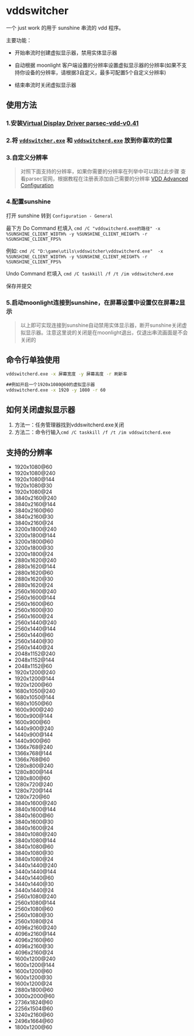 # vddswitcher

一个 just work 的用于 sunshine 串流的 vdd 程序。

主要功能：

- 开始串流时创建虚拟显示器，禁用实体显示器

- 自动根据 moonlight 客户端设置的分辨率设置虚拟显示器的分辨率(如果不支持你设备的分辨率，请根据3自定义，最多可配置5个自定义分辨率)

- 结束串流时关闭虚拟显示器

## 使用方法

### 1.安装[Virtual Display Driver parsec-vdd-v0.41](https://builds.parsec.app/vdd/parsec-vdd-0.41.0.0.exe)
### 2.将 [`vddswitcher.exe`](https://github.com/VergilGao/vddswitcher/releases/download/v0.2.1/vddswitcher.exe) 和 [`vddswitcherd.exe`](https://github.com/VergilGao/vddswitcher/releases/download/v0.2.1/vddswitcherd.exe) 放到你喜欢的位置
### 3.自定义分辨率
> 对照下面支持的分辨率，如果你需要的分辨率在列举中可以跳过此步骤
查看parsec官网，根据教程在注册表添加自己需要的分辨率 [VDD Advanced Configuration](https://support.parsec.app/hc/en-us/articles/4423615425293-VDD-Advanced-Configuration)
### 4.配置sunshine
打开 sunshine 转到 `Configuration - General` 

最下方 Do Command 栏填入 `cmd /C "vddswitcherd.exe的路径" -x %SUNSHINE_CLIENT_WIDTH% -y %SUNSHINE_CLIENT_HEIGHT% -r %SUNSHINE_CLIENT_FPS%`

例如:
`cmd /C "D:\game\utils\vddswitcher\vddswitcherd.exe"  -x %SUNSHINE_CLIENT_WIDTH% -y %SUNSHINE_CLIENT_HEIGHT% -r %SUNSHINE_CLIENT_FPS%`

Undo Command 栏填入 `cmd /C taskkill /f /t /im vddswitcherd.exe`

保存并提交

### 5.启动moonlight连接到sunshine，在屏幕设置中设置仅在屏幕2显示

> 以上即可实现连接到sunshine自动禁用实体显示器，断开sunshine关闭虚拟显示器。注意这里说的关闭是在moonlight退出，仅退出串流画面是不会关闭的

## 命令行单独使用
```cmd
vddswitcherd.exe -x 屏幕宽度 -y 屏幕高度 -r 刷新率

##例如开启一个1920x1080@60的虚拟显示器
vddswitcherd.exe -x 1920 -y 1080 -r 60
```

## 如何关闭虚拟显示器
1. 方法一：任务管理器找到vddswitcherd.exe关闭
2. 方法二：命令行输入`cmd /C taskkill /f /t /im vddswitcherd.exe`

## 支持的分辨率

- 1920x1080@60
- 1920x1080@240
- 1920x1080@144
- 1920x1080@30
- 1920x1080@24
- 3840x2160@240
- 3840x2160@144
- 3840x2160@60
- 3840x2160@30
- 3840x2160@24
- 3200x1800@240
- 3200x1800@144
- 3200x1800@60
- 3200x1800@30
- 3200x1800@24
- 2880x1620@240
- 2880x1620@144
- 2880x1620@60
- 2880x1620@30
- 2880x1620@24
- 2560x1600@240
- 2560x1600@144
- 2560x1600@60
- 2560x1600@30
- 2560x1600@24
- 2560x1440@240
- 2560x1440@144
- 2560x1440@60
- 2560x1440@30
- 2560x1440@24
- 2048x1152@240
- 2048x1152@144
- 2048x1152@60
- 1920x1200@240
- 1920x1200@144
- 1920x1200@60
- 1680x1050@240
- 1680x1050@144
- 1680x1050@60
- 1600x900@240
- 1600x900@144
- 1600x900@60
- 1440x900@240
- 1440x900@144
- 1440x900@60
- 1366x768@240
- 1366x768@144
- 1366x768@60
- 1280x800@240
- 1280x800@144
- 1280x800@60
- 1280x720@240
- 1280x720@144
- 1280x720@60
- 3840x1600@240
- 3840x1600@144
- 3840x1600@60
- 3840x1600@30
- 3840x1600@24
- 3840x1080@240
- 3840x1080@144
- 3840x1080@60
- 3840x1080@30
- 3840x1080@24
- 3440x1440@240
- 3440x1440@144
- 3440x1440@60
- 3440x1440@30
- 3440x1440@24
- 2560x1080@240
- 2560x1080@144
- 2560x1080@60
- 2560x1080@30
- 2560x1080@24
- 4096x2160@240
- 4096x2160@144
- 4096x2160@60
- 4096x2160@30
- 4096x2160@24
- 1600x1200@240
- 1600x1200@144
- 1600x1200@60
- 1600x1200@30
- 1600x1200@24
- 2880x1800@60
- 3000x2000@60
- 2736x1824@60
- 2256x1504@60
- 3240x2160@60
- 2496x1664@60
- 1800x1200@60

